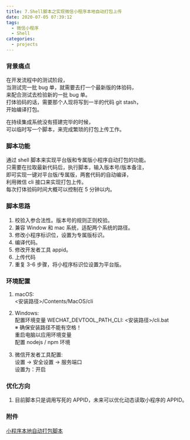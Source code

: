 ```yaml
---
title: 7.Shell脚本之实现微信小程序本地自动打包上传
date: 2020-07-05 07:39:12
tags:
  - 微信小程序
  - Shell
categories:
  - projects
---
```


### 背景痛点

在开发流程中的测试阶段，  
当测试完一批 bug 单，就需要去打一个最新版的体验码，  
来配合测试去检验新的一批 bug 单。  
打体验码的话，需要那个人现将写到一半的代码 git stash，  
开始编译打包。

在持续集成系统没有搭建完毕的时候，  
可以临时写一个脚本，来完成繁琐的打包上传工作。

<!-- more -->

### 脚本功能

通过 shell 脚本来实现平台版和专属版小程序自动打包的功能。  
只需要在拉取最新代码后，执行脚本，输入版本号/版本备注，  
即可实现一键对平台版/专属版，两套代码的自动编译，  
利用微信 cli 接口来实现打包上传。  
每次打体验码时间大概可以控制在 5 分钟以内。

### 脚本思路

1. 校验入参合法性。版本号的规则正则校验。
2. 兼容 Window 和 mac 系统，适配两个系统的路径。
3. 修改小程序标识位，设置为专属版标识。
4. 编译代码。
5. 修改开发者工具 appid。
6. 上传代码
7. 重复 3-6 步骤，将小程序标识位设置为平台版。

### 环境配置

1. macOS:  
   <安装路径>/Contents/MacOS/cli

2. Windows:  
   配置环境变量 WECHAT_DEVTOOL_PATH_CLI: <安装路径>/cli.bat  
   ※ 确保安装路径不能有空格！  
   重启电脑以应用环境变量  
   配置 nodejs / npm 环境

3. 微信开发者工具配置:  
   设置 -> 安全设置 -> 服务端口  
   设置为：开启

### 优化方向

1. 目前脚本只是调用写死的 APPID，未来可以优化动态读取小程序的 APPID。

### 附件

[小程序本地自动打包脚本](/assets/assets_7_1.sh)
